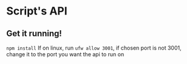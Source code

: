 # Script's API

## Get it running!
`npm install`
If on linux, run `ufw allow 3001`, if chosen port is not 3001, change it to the port you want the api to run on